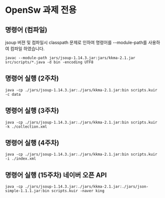 # OpenSw 과제 전용 


## 명령어 (컴파일)
  jsoup 버젼 및 컴파일시 classpath 문제로 인하여 명령어를 --module-path를 사용하여 컴파일 하였습니다. 
  
  `javac --module-path jars/jsoup-1.14.3.jar:jars/kkma-2.1.jar src/scripts/*.java -d bin -encoding UTF8`
  
## 명령어 실행 (2주차)
  `java -cp ./jars/jsoup-1.14.3.jar:./jars/kkma-2.1.jar:bin scripts.kuir -c data`
## 명령어 실행  (3주차)
  `java -cp ./jars/jsoup-1.14.3.jar:./jars/kkma-2.1.jar:bin scripts.kuir -k ./collection.xml`
## 명령어 실행  (4주차)
  `java -cp ./jars/jsoup-1.14.3.jar:./jars/kkma-2.1.jar:bin scripts.kuir -i ./index.xml`
## 명령어 실행  (15주차) 네이버 오픈 API
  `java -cp ./jars/jsoup-1.14.3.jar:./jars/kkma-2.1.jar:./jars/json-simple-1.1.1.jar:bin scripts.kuir -naver king`
